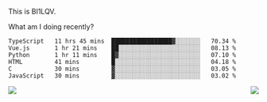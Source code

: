 This is BI1LQV.

What am I doing recently?

<!--START_SECTION:waka-->

```text
TypeScript   11 hrs 45 mins  █████████████████▓░░░░░░░   70.34 %
Vue.js       1 hr 21 mins    ██░░░░░░░░░░░░░░░░░░░░░░░   08.13 %
Python       1 hr 11 mins    █▓░░░░░░░░░░░░░░░░░░░░░░░   07.10 %
HTML         41 mins         █░░░░░░░░░░░░░░░░░░░░░░░░   04.18 %
C            30 mins         ▓░░░░░░░░░░░░░░░░░░░░░░░░   03.05 %
JavaScript   30 mins         ▓░░░░░░░░░░░░░░░░░░░░░░░░   03.02 %
```

<!--END_SECTION:waka-->
<img align="right" src="https://github-readme-stats.vercel.app/api?username=bi1lqv&show_icons=true&count_private=true">

<img src="https://metrics.lecoq.io/bi1lqv?template=classic&base.activity=0&base.community=0&base.repositories=0&base.metadata=0&isocalendar=1&base=header%2C%20activity%2C%20community%2C%20repositories%2C%20metadata&base.indepth=false&base.hireable=false&isocalendar=false&isocalendar.duration=full-year&config.timezone=Asia%2FShanghai">
